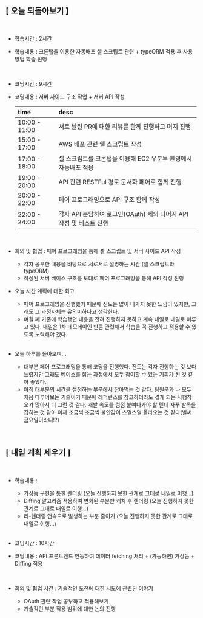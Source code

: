 ## [ 오늘 되돌아보기 ]

<br/>

- 학습시간 : 2시간
- 학습내용 : 크론탭을 이용한 자동배포 셀 스크립트 관련 + typeORM 적용 후 사용 방법 학습 진행

  <br/>

- 코딩시간 : 9시간
- 코딩내용 : 서버 사이드 구조 작업 + 서버 API 작성

  | time          | desc                                                                |
  | :------------ | :------------------------------------------------------------------ |
  | 10:00 - 11:00 | 서로 날린 PR에 대한 리뷰를 함께 진행하고 머지 진행                  |
  | 15:00 - 17:00 | AWS 배포 관련 쉘 스크립트 작성                                      |
  | 17:00 - 18:00 | 셀 스크립트를 크론탭을 이용해 EC2 우분투 환경에서 자동배포 적용     |
  | 19:00 - 20:00 | API 관련 RESTFul 경로 문서화 페어로 함께 진행                       |
  | 20:00 - 22:00 | 페어 프로그래밍으로 API 구조 함께 작성                              |
  | 22:00 - 24:00 | 각자 API 분담하여 로그인(OAuth) 제외 나머지 API 작성 및 테스트 진행 |

  <br/>

- 회의 및 협업 : 페어 프로그래밍을 통해 셀 스크립트 및 서버 사이드 API 작성

  - 각자 공부한 내용을 바탕으로 서로서로 설명하는 시간 (셀 스크립트와 typeORM)
  - 작성된 서버 베이스 구조를 토대로 페어 프로그래밍을 통해 API 작성 진행

- 오늘 시간 계획에 대한 회고

  - 페어 프로그래밍을 진행했기 때문에 진도는 많이 나가지 못한 느낌이 있지만, 그래도 그 과정자체는 유의미하다고 생각한다.
  - 며칠 째 기존에 학습했던 내용을 전혀 진행하지 못하고 계속 내일로 내일로 미루고 있다. 내일은 1차 데모데이인 만큼 관련해서 학습을 꼭 진행하고 적용할 수 있도록 노력해야 겠다.

  <br/>

- 오늘 하루를 돌아보며...

  - 대부분 페어 프로그래밍을 통해 코딩을 진행했다. 진도는 각자 진행하는 것 보다 느렸지만 그래도 베이스를 잡는 과정에서 모두 참여할 수 있는 기회가 된 것 같아 좋았다.
  - 아직 대부분의 시간을 설정하는 부분에서 잡아먹는 것 같다. 팀원분과 나 모두 처음 다루어보는 기술이기 때문에 레퍼런스를 참고하더라도 겪게 되는 시행착오가 많아서 더 그런 것 같다. 개발 속도를 점점 붙여나가야 할 텐데 자꾸 발목을 잡히는 것 같아 이제 조금씩 조금씩 불안감이 스멀스멀 올라오는 것 같다(벌써 금요일이라니!?)

<br/>

## [ 내일 계획 세우기 ]

<br/>

- 학습내용 :

  - 가상돔 구현을 통한 렌더링 (오늘 진행하지 못한 관계로 그대로 내일로 이행...)
  - Diffing 알고리즘 적용하여 변화된 부분만 캐치 후 렌더링 (오늘 진행하지 못한 관계로 그대로 내일로 이행...)
  - 리-렌더링 연속으로 발생하는 부분 줄이기 (오늘 진행하지 못한 관계로 그대로 내일로 이행...)

  <br/>

- 코딩시간 : 10시간
- 코딩내용 : API 프론트엔드 연동하여 데이터 fetching 처리 + (가능하면) 가상돔 + Diffing 적용

    <br/>

- 회의 및 협업 시간 : 기술적인 도전에 대한 시도에 관련된 이야기
  - OAuth 관련 작업 공부하고 적용해보기
  - 기술적인 부분 적용 범위에 대한 논의 진행
